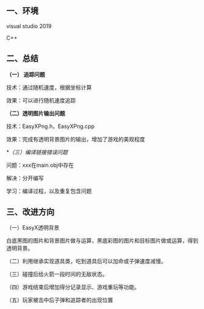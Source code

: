 ## 一、环境

visual studio 2019

C++

## 二、总结

**（一） 追踪问题**

技术：通过随机速度，根据坐标计算

效果：可以进行随机速度追踪

**（二）透明图片输出问题**

技术：EasyXPng.h，EasyXPng.cpp

效果：完成有透明背景图片的输出，增加了游戏的美观程度

**（三）*编译链接错误问题**

问题：xxx在main.obj中存在

解决：分开编写

学习：编译过程，以及重复包含问题

## 三、改进方向

（一）EasyX透明背景

白底黑图的图片和背景图片做与运算，黑底彩图的图片和目标图片做或运算，得到透明背景。

（二）利用继承实现道具类，吃到道具后可以加命或子弹速度减慢。

（三）碰撞后给火箭一段时间的无敌状态。

（四）游戏结束后增加得分记录显示、游戏重玩等功能。

（五）玩家被击中后子弹和追踪者的出现位置
